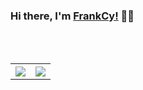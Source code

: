### Hi there, I'm [FrankCy!](https://github.com/FrankCy) 🙋‍♂️
<br />
<br>
<table>
    <tr>
    <th>
        <a href="#">
          <img align="center" src="https://github-readme-stats.vercel.app/api?username=FrankCy&layout=compact&theme=material-palenight&show_icons=true" />
        </a>
    </th>
    <th>
        <a href="#">
          <img align="center" src="https://github-readme-stats.anuraghazra1.vercel.app/api/top-langs/?username=FrankCy&layout=compact&theme=material-palenight" />
        </a>
    </th>
    </tr>
</table>